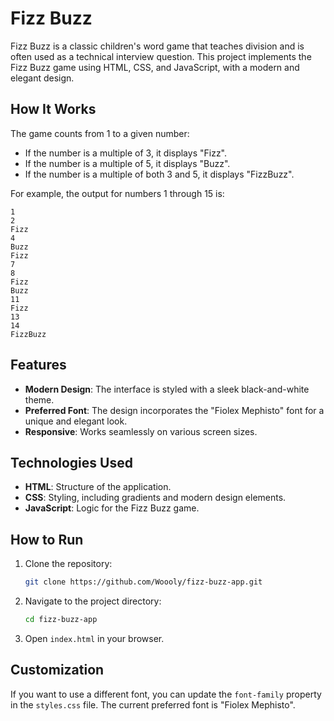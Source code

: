 # Fizz Buzz

Fizz Buzz is a classic children's word game that teaches division and is often used as a technical interview question. This project implements the Fizz Buzz game using HTML, CSS, and JavaScript, with a modern and elegant design.

## How It Works

The game counts from 1 to a given number:
- If the number is a multiple of 3, it displays "Fizz".
- If the number is a multiple of 5, it displays "Buzz".
- If the number is a multiple of both 3 and 5, it displays "FizzBuzz".

For example, the output for numbers 1 through 15 is:
```
1
2
Fizz
4
Buzz
Fizz
7
8
Fizz
Buzz
11
Fizz
13
14
FizzBuzz
```

## Features

- **Modern Design**: The interface is styled with a sleek black-and-white theme.
- **Preferred Font**: The design incorporates the "Fiolex Mephisto" font for a unique and elegant look.
- **Responsive**: Works seamlessly on various screen sizes.

## Technologies Used

- **HTML**: Structure of the application.
- **CSS**: Styling, including gradients and modern design elements.
- **JavaScript**: Logic for the Fizz Buzz game.

## How to Run

1. Clone the repository:
   ```bash
   git clone https://github.com/Woooly/fizz-buzz-app.git
   ```
2. Navigate to the project directory:
   ```bash
   cd fizz-buzz-app
   ```
3. Open `index.html` in your browser.

## Customization

If you want to use a different font, you can update the `font-family` property in the `styles.css` file. The current preferred font is "Fiolex Mephisto".

